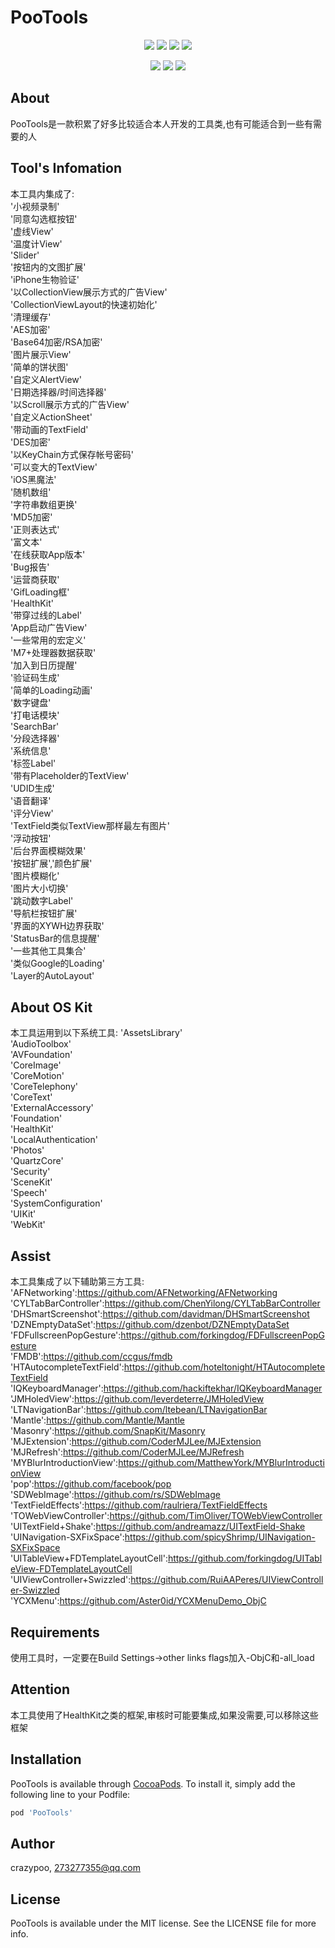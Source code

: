 # PooTools

<!--[![Build Status](https://img.shields.io/travis/crazypoo/PooTools.svg?style=flat)](https://travis-ci.org/crazypoo/PooTools)-->
<!--[![Version](https://img.shields.io/cocoapods/v/PooTools.svg?style=flat)](https://cocoapods.org/pods/PooTools)-->
<!--[![License](https://img.shields.io/cocoapods/l/PooTools.svg?style=flat)](https://cocoapods.org/pods/PooTools)-->
<!--[![Platform](https://img.shields.io/cocoapods/p/PooTools.svg?style=flat)](https://cocoapods.org/pods/PooTools)-->

<!--https://img.shields.io/travis/:user/:repo.svg-->

<p align="center">
<a href=""><img src="https://img.shields.io/cocoapods/v/PooTools.svg"></a>
<a href=""><img src="https://img.shields.io/cocoapods/p/PooTools.svg"></a>
<a href=""><img src="https://img.shields.io/badge/platform-iOS%208.0%2B-ff69b5152950834.svg"></a>
<a href="https://github.com/ChenYilong/CYLTabBarController/blob/master/LICENSE"><img src="https://img.shields.io/github/license/mashape/apistatus.svg"></a>
</p>
<p align="center">
<a href="https://twitter.com/stevechen1010"><img src="https://img.shields.io/twitter/url/http/shields.io.svg?style=social&maxAge=2592000"></a>
<a href="http://weibo.com/luohanchenyilong"><img src="http://i67.tinypic.com/wbulbr.jpg"></a>
<a href="https://gitter.im/ChenYilong/CYLTabBarController?utm_source=badge&utm_medium=badge&utm_campaign=pr-badge"><img src="https://badges.gitter.im/ChenYilong/CYLTabBarController.svg"></a>
</p>

## About

PooTools是一款积累了好多比较适合本人开发的工具类,也有可能适合到一些有需要的人

## Tool's Infomation

本工具内集成了:</br>
'小视频录制'</br>
'同意勾选框按钮'</br>
'虚线View'</br>
'温度计View'</br>
'Slider'</br>
'按钮内的文图扩展'</br>
'iPhone生物验证'</br>
'以CollectionView展示方式的广告View'</br>
'CollectionViewLayout的快速初始化'</br>
'清理缓存'</br>
'AES加密'</br>
'Base64加密/RSA加密'</br>
'图片展示View'</br>
'简单的饼状图'</br>
'自定义AlertView'</br>
'日期选择器/时间选择器'</br>
'以Scroll展示方式的广告View'</br>
'自定义ActionSheet'</br>
'带动画的TextField'</br>
'DES加密'</br>
'以KeyChain方式保存帐号密码'</br>
'可以变大的TextView'</br>
'iOS黑魔法'</br>
'随机数组'</br>
'字符串数组更换'</br>
'MD5加密'</br>
'正则表达式'</br>
'富文本'</br>
'在线获取App版本'</br>
'Bug报告'</br>
'运营商获取'</br>
'GifLoading框'</br>
'HealthKit'</br>
'带穿过线的Label'</br>
'App启动广告View'</br>
'一些常用的宏定义'</br>
'M7+处理器数据获取'</br>
'加入到日历提醒'</br>
'验证码生成'</br>
'简单的Loading动画'</br>
'数字键盘'</br>
'打电话模块'</br>
'SearchBar'</br>
'分段选择器'</br>
'系统信息'</br>
'标签Label'</br>
'带有Placeholder的TextView'</br>
'UDID生成'</br>
'语音翻译'</br>
'评分View'</br>
'TextField类似TextView那样最左有图片'</br>
'浮动按钮'</br>
'后台界面模糊效果'</br>
'按钮扩展','颜色扩展'</br>
'图片模糊化'</br>
'图片大小切换'</br>
'跳动数字Label'</br>
'导航栏按钮扩展'</br>
'界面的XYWH边界获取'</br>
'StatusBar的信息提醒'</br>
'一些其他工具集合'</br>
'类似Google的Loading'</br>
'Layer的AutoLayout'</br>

## About OS Kit

本工具运用到以下系统工具:
'AssetsLibrary'</br>
'AudioToolbox'</br>
'AVFoundation'</br>
'CoreImage'</br>
'CoreMotion'</br>
'CoreTelephony'</br>
'CoreText'</br>
'ExternalAccessory'</br>
'Foundation'</br>
'HealthKit'</br>
'LocalAuthentication'</br>
'Photos'</br>
'QuartzCore'</br>
'Security'</br>
'SceneKit'</br>
'Speech'</br>
'SystemConfiguration'</br>
'UIKit'</br>
'WebKit'</br>

## Assist

本工具集成了以下辅助第三方工具:</br>
'AFNetworking':https://github.com/AFNetworking/AFNetworking</br>
'CYLTabBarController':https://github.com/ChenYilong/CYLTabBarController</br>
'DHSmartScreenshot':https://github.com/davidman/DHSmartScreenshot</br>
'DZNEmptyDataSet':https://github.com/dzenbot/DZNEmptyDataSet</br>
'FDFullscreenPopGesture':https://github.com/forkingdog/FDFullscreenPopGesture</br>
'FMDB':https://github.com/ccgus/fmdb</br>
'HTAutocompleteTextField':https://github.com/hoteltonight/HTAutocompleteTextField</br>
'IQKeyboardManager':https://github.com/hackiftekhar/IQKeyboardManager</br>
'JMHoledView':https://github.com/leverdeterre/JMHoledView</br>
'LTNavigationBar':https://github.com/ltebean/LTNavigationBar</br>
'Mantle':https://github.com/Mantle/Mantle</br>
'Masonry':https://github.com/SnapKit/Masonry</br>
'MJExtension':https://github.com/CoderMJLee/MJExtension</br>
'MJRefresh':https://github.com/CoderMJLee/MJRefresh</br>
'MYBlurIntroductionView':https://github.com/MatthewYork/MYBlurIntroductionView</br>
'pop':https://github.com/facebook/pop</br>
'SDWebImage':https://github.com/rs/SDWebImage</br>
'TextFieldEffects':https://github.com/raulriera/TextFieldEffects</br>
'TOWebViewController':https://github.com/TimOliver/TOWebViewController</br>
'UITextField+Shake':https://github.com/andreamazz/UITextField-Shake</br>
'UINavigation-SXFixSpace':https://github.com/spicyShrimp/UINavigation-SXFixSpace</br>
'UITableView+FDTemplateLayoutCell':https://github.com/forkingdog/UITableView-FDTemplateLayoutCell</br>
'UIViewController+Swizzled':https://github.com/RuiAAPeres/UIViewController-Swizzled</br>
'YCXMenu':https://github.com/Aster0id/YCXMenuDemo_ObjC</br>

## Requirements

使用工具时，一定要在Build Settings->other links flags加入-ObjC和-all_load

## Attention

本工具使用了HealthKit之类的框架,审核时可能要集成,如果没需要,可以移除这些框架

## Installation

PooTools is available through [CocoaPods](https://cocoapods.org). To install
it, simply add the following line to your Podfile:

```ruby
pod 'PooTools'
```

## Author

crazypoo, 273277355@qq.com

## License

PooTools is available under the MIT license. See the LICENSE file for more info.
